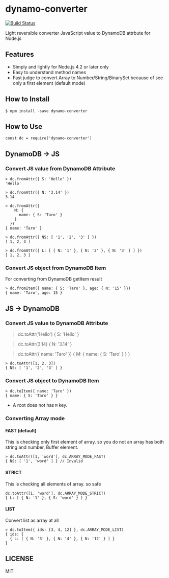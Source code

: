 dynamo-converter
================

[![Build Status](https://travis-ci.org/tilfin/dynamo-converter.svg?branch=master)](https://travis-ci.org/tilfin/dynamo-converter)

Light reversible converter JavaScript value to DynamoDB attrbute for Node.js

## Features

* Simply and lightly for Node.js 4.2 or later only
* Easy to understand method names
* Fast judge to convert Array to Number/String/BinarySet because of see only a first element (default mode)

## How to Install

```
$ npm install -save dynamo-converter
```

## How to Use

```
const dc = require('dynamo-converter')
```

## DynamoDB -> JS

### Convert JS value from DynamoDB Attribute

```
> dc.fromAttr({ S: 'Hello' })
'Hello'

> dc.fromAttr({ N: '3.14' })
3.14

> dc.fromAttr({
    M: {
      name: { S: 'Taro' }
    }
  })
{ name: 'Taro' }

> dc.fromAttr({ NS: [ '1', '2', '3' ] })
[ 1, 2, 3 ]

> dc.fromAttr({ L: [ { N: '1' }, { N: '2' }, { N: '3' } ] })
[ 1, 2, 3 ]
```

### Convert JS object from DynamoDB Item

For converting from DynamoDB getItem result

```
> dc.fromItem({ name: { S: 'Taro' }, age: { N: '15' }})
{ name: 'Taro', age: 15 }
```


## JS -> DynamoDB

### Convert JS value to DynamoDB Attribute

> dc.toAttr('Hello')
{ S: 'Hello' }

> dc.toAttr(3.14)
{ N: '3.14' }

> dc.toAttr({ name: 'Taro' })
{
  M: {
    name: { S: 'Taro' }
  }
}

```
> dc.toAttr([1, 2, 3])
{ NS: [ '1', '2', '3' ] }

```

### Convert JS object to DynamoDB Item

```
> dc.toItem({ name: 'Taro' })
{ name: { S: 'Taro' } }
```

* A root does not has `M` key.

### Converting Array mode

#### FAST (default)

This is checking only first element of array. so you do not an array has both string and number, Buffer element.

```
> dc.toAttr([1, 'word'], dc.ARRAY_MODE_FAST)
{ NS: [ '1', 'word' ] } // Invalid
```

#### STRICT

This is checking all elements of array. so safe

```
dc.toAttr([1, 'word'], dc.ARRAY_MODE_STRICT)
{ L: [ { N: '1' }, { S: 'word' } ] }
```

#### LIST

Convert list as array at all

```
> dc.toItem({ ids: [3, 4, 12] }, dc.ARRAY_MODE_LIST)
{ ids: {
  { L: [ { N: '3' }, { N: '4' }, { N: '12' } ] }
}
```

## LICENSE

MIT
